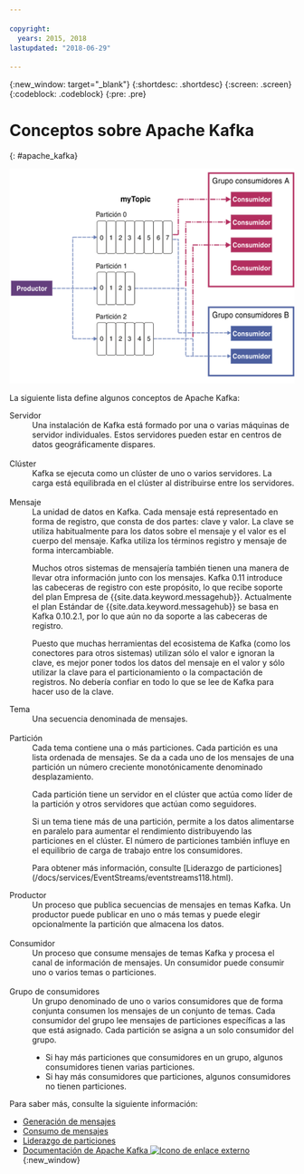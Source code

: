 ```yaml
---

copyright:
  years: 2015, 2018
lastupdated: "2018-06-29"

---
```


{:new_window: target="_blank"}
{:shortdesc: .shortdesc}
{:screen: .screen}
{:codeblock: .codeblock}
{:pre: .pre}

# Conceptos sobre Apache Kafka
{: #apache_kafka}

![Diagrama de la arquitectura de Kafka](kafka_overview.png "Diagrama que muestra una arquitectura de Kafka. Un productor introduce datos en un tema de Kafka sobre 3 particiones y luego los consumidores se suscriben a los mensajes.")


La siguiente lista define algunos conceptos de Apache Kafka:

<dl>
<dt>Servidor</dt>
<dd>Una instalación de Kafka está formado por una o varias máquinas de servidor individuales. Estos servidores pueden estar en centros de datos geográficamente dispares. 
</dd>
<br/>
<dt>Clúster</dt>
<dd>Kafka se ejecuta como un clúster de uno o varios servidores. La carga está equilibrada en el clúster al distribuirse entre los servidores.</dd>
<br/>
<dt>Mensaje</dt>
<dd>La unidad de datos en Kafka. Cada mensaje está representado en forma de registro, que consta de dos partes: clave y valor. La clave se utiliza habitualmente para los datos sobre el mensaje y el valor es el cuerpo del mensaje. Kafka utiliza los términos registro y mensaje de forma intercambiable. 

<p>Muchos otros sistemas de mensajería también tienen una manera de llevar otra información junto con los mensajes. Kafka 0.11 introduce las cabeceras de registro con este propósito, lo que recibe soporte del plan Empresa de {{site.data.keyword.messagehub}}. Actualmente el plan Estándar de {{site.data.keyword.messagehub}} se basa en Kafka 0.10.2.1, por lo que aún no da soporte a las cabeceras de registro. </p> 

<p>Puesto que muchas herramientas del ecosistema de Kafka (como los conectores para otros sistemas) utilizan sólo el valor e ignoran la clave, es mejor poner todos los datos del mensaje en el valor y sólo utilizar la clave para el particionamiento o la compactación de registros. No debería confiar en todo lo que se lee de Kafka para hacer uso de la clave.</p>   </dd>
<dt>Tema</dt>
<dd>Una secuencia denominada de mensajes.</dd>
<br/>
<dt>Partición</dt>
<dd>Cada tema contiene una o más particiones. Cada partición es una lista ordenada de mensajes. Se da a cada uno de los mensajes de una partición un número creciente monotónicamente denominado desplazamiento. 
<p>Cada partición tiene un servidor en el clúster que actúa como líder de la partición y otros servidores que actúan como seguidores.<p>
<p>Si un tema tiene más de una partición, permite a los datos alimentarse en paralelo para aumentar el rendimiento distribuyendo las particiones en el clúster. El número de particiones también influye en el equilibrio de carga de trabajo entre los consumidores.</p>
<p>Para obtener más información, consulte [Liderazgo de particiones](/docs/services/EventStreams/eventstreams118.html).</dd>
<dt>Productor</dt>
<dd>Un proceso que publica secuencias de mensajes en temas Kafka. Un productor puede publicar en uno o más temas y puede elegir opcionalmente la partición que almacena los datos.<br/></dd>
<br/>
<dt>Consumidor </dt>
<dd>Un proceso que consume mensajes de temas Kafka y procesa el canal de información de mensajes. Un consumidor puede consumir uno o varios temas o particiones.</dd>
<br/>
<dt>Grupo de consumidores</dt>
<dd>Un grupo denominado de uno o varios consumidores que de forma conjunta consumen los mensajes de un conjunto de temas. Cada consumidor del grupo lee mensajes de particiones específicas a las que está asignado. Cada partición se asigna a un solo consumidor del grupo.
<ul>
<li>Si hay más particiones que consumidores en un grupo, algunos consumidores tienen varias particiones.</li>
<li>Si hay más consumidores que particiones, algunos consumidores no tienen particiones.</li>
</ul>
</dd>
</dl>

Para saber más, consulte la siguiente información:
- [Generación de mensajes](/docs/services/EventStreams/eventstreams112.html)
- [Consumo de mensajes](/docs/services/EventStreams/eventstreams114.html) 
- [Liderazgo de particiones](/docs/services/EventStreams/eventstreams118.html) 
- [Documentación de Apache Kafka ![Icono de enlace externo](../../icons/launch-glyph.svg "Icono de enlace externo")](http://kafka.apache.org/documentation.html){:new_window} 


<!-- 27/06/18 Karen: removing - suggestion from James

## {{site.data.keyword.messagehub}} plans
{{site.data.keyword.messagehub}} is available as two different plans depending on your requirements: Standard and Enterprise.

* Choose the Standard plan if you want event ingest and distribution capabilities, where you pay for what you use and share infrastructure with others.
* Choose the Enterprise plan if data isolation, guaranteed performance, and increased retention are important considerations. 

For more information, see [Choosing your plan](/docs/services/EventStreams/eventstreams085.html).
-->



